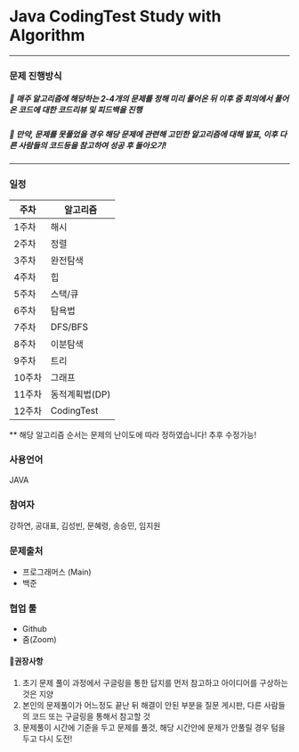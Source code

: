 # Java CodingTest Study with Algorithm

-------------------
### 문제 진행방식
##### 💜 매주 알고리즘에 해당하는 2-4개의 문제를 정해 미리 풀어온 뒤 이후 줌 회의에서 풀어온 코드에 대한 코드리뷰 및 피드백을 진행
##### 💛 만약, 문제를 못풀었을 경우 해당 문제에 관련해 고민한 알고리즘에 대해 발표, 이후 다른 사람들의 코드등을 참고하여 성공 후 돌아오기!
-------------------

### 일정
|**주차**|**알고리즘**|
|----|----|
|1주차|해시|
|2주차|정렬|
|3주차|완전탐색|
|4주차|힙|
|5주차|스택/큐|
|6주차|탐욕법|
|7주차|DFS/BFS|
|8주차|이분탐색|
|9주차|트리|
|10주차|그래프|
|11주차|동적계획법(DP)|
|12주차|CodingTest|

** 해당 알고리즘 순서는 문제의 난이도에 따라 정하였습니다! 추후 수정가능!


### 사용언어
JAVA

### 참여자
강하연, 공대표, 김성빈, 문혜령, 송승민, 임지원

### 문제출처
* 프로그래머스 (Main)
* 백준

### 협업 툴
* Github
* 줌(Zoom)

#### 🎈권장사항
1. 초기 문제 풀이 과정에서 구글링을 통한 답지를 먼저 참고하고 아이디어를 구상하는 것은 지양
2. 본인의 문제풀이가 어느정도 끝난 뒤 해결이 안된 부분을 질문 게시판, 다른 사람들의 코드 또는 구글링을 통해서 참고할 것
3. 문제풀이 시간에 기준을 두고 문제를 풀것, 해당 시간안에 문제가 안풀릴 경우 텀을 두고 다시 도전!

